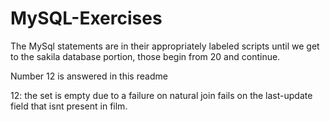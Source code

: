 # MySQL-Exercises

The MySql statements are in their appropriately labeled scripts until we get to the sakila database portion, those begin from 20 and continue. 

Number 12 is answered in this readme

12: the set is empty due to a failure on natural join fails on the last-update field that isnt present in film.

